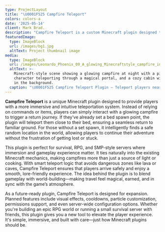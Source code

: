 ```yaml
---
type: ProjectLayout
title: "\U0001F525 Campfire Teleport"
colors: colors-a
date: '2025-05-14'
client: Mark Brad.
description: "Campfire Teleport is a custom Minecraft plugin designed to intelligently teleport players based on their respawn status. If a player has a bed (respawn point) set, the plugin safely teleports them to a random location near their bed, ensuring they stay close to their base. If no bed is found, it defaults to a random teleport (RTP) behavior, offering a survival-friendly way to explore the world.\U0001F527 Key Features:✅ Detects player’s respawn point and teleports nearby\U0001F30D RTP fallback for players without a bed\U0001F6CF️ Supports survival gameplay and server immersion⚙️ Lightweight and performance-optimizedThis was my first custom plugin, and it taught me how to work with player data, location handling, and condition-based teleportation. It’s also where I began exploring how to design player-friendly features that improve the survival experience."
featuredImage:
  type: ImageBlock
  url: /images/bg1.jpg
  altText: Project thumbnail image
media:
  type: ImageBlock
  url: /images/Leonardo_Phoenix_09_A_glowing_Minecraftstyle_campfire_in_a_for_1.jpg
  altText: >-
    Minecraft-style scene showing a glowing campfire at night with a pixelated
    character teleporting through a magical portal, and a cozy cabin with a bed
    in the background.
  caption: "\U0001F525 Campfire Teleport Plugin – Teleport players near their beds with a magical twist when no respawn point is set. Simple, immersive, and perfect for survival worlds!"
---
```

**Campfire Teleport** is a unique Minecraft plugin designed to provide players with a more immersive and intuitive teleportation system. Instead of relying on commands or items, players can simply interact with a glowing campfire to trigger a return journey. If they’ve already set a bed spawn point, the plugin will teleport them close to their bed, ensuring a seamless return to familiar ground. For those without a set spawn, it intelligently finds a safe random location in the world, allowing players to continue their adventure without the frustration of getting lost or stuck.

This plugin is perfect for survival, RPG, and SMP-style servers where immersion and gameplay experience matter. It ties naturally into the existing Minecraft mechanics, making campfires more than just a source of light or cooking. With smart teleport logic that avoids dangerous zones like lava or caves, Campfire Teleport ensures that players arrive safely and enjoy a smooth, lore-friendly experience. The idea behind the plugin is to blend gameplay with world-building—making travel feel magical, earned, and in sync with the game’s atmosphere.

As a future-ready plugin, Campfire Teleport is designed for expansion. Planned features include visual effects, cooldowns, particle customization, permissions support, and even server-wide configuration options. Whether you're building an epic RPG world or running a small survival server with friends, this plugin gives you a new tool to elevate the player experience. It's simple, immersive, and built with care—just how Minecraft plugins should be.
